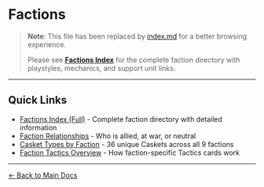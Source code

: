 # Factions

> **Note**: This file has been replaced by [index.md](index.md) for a better browsing experience.
>
> Please see **[Factions Index](index.md)** for the complete faction directory with playstyles, mechanics, and support unit links.

---

## Quick Links

- [Factions Index (Full)](index.md) - Complete faction directory with detailed information
- [Faction Relationships](relationships.md) - Who is allied, at war, or neutral
- [Casket Types by Faction](casket-types.md) - 36 unique Caskets across all 9 factions
- [Faction Tactics Overview](tactics-overview.md) - How faction-specific Tactics cards work

---

[← Back to Main Docs](../README.md)
